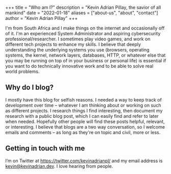 +++
title = "Who am I?"
description = "Kevin Adrian Pillay, the savior of all mankind"
date = "2022-01-18"
aliases = ["about-us", "about", "contact"]
author = "Kevin Adrian Pillay"
+++

I'm from South Africa and I make things on the internet and occasionally off of it. I'm an experienced System Administrator and aspiring cybersecurity professional/researcher. I sometimes play video games, and work on different tech projects to enhance my skills. I believe that deeply understanding the underlying systems you use (browsers, operating systems, the kernel, network layers, databases, HTTP, or whatever else that you may be running on top of in your business or personal life) is essential if you want to do technically innovative work and to be able to solve real world problems.

## Why do I blog?

I mostly have this blog for selfish reasons. I needed a way to keep track of development over time – whatever I am thinking about or working on such as different projects. I research things I find interesting, then document my research with a public blog post, which I can easily find and refer to later when needed. Hopefully other people will find these posts helpful, relevant, or interesting. I believe that blogs are a two way conversation, so I welcome emails and comments – as long as they're on topic and civil, more or less.

## Getting in touch with me

I’m on Twitter at https://twitter.com/kevinadrianpl/ and my email address is kevin@kevinadrian.dev. I love hearing from people.
